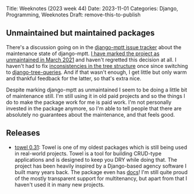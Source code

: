 Title: Weeknotes (2023 week 44)
Date: 2023-11-01
Categories: Django, Programming, Weeknotes
Draft: remove-this-to-publish

## Unmaintained but maintained packages

There's a discussion going on in the [django-mptt issue tracker](https://github.com/django-mptt/django-mptt/issues/833) about the maintenance state of django-mptt. [I have marked the project as unmaintained in March 2021](https://github.com/django-mptt/django-mptt/commit/6f6c1c485f3adc1d579f8d22e0279ce1d52334f6) and haven't regretted this decision at all. I haven't had to fix [inconsistencies in the tree structure](https://github.com/django-mptt/django-mptt/labels/Broken%20Tree) once since switching to [django-tree-queries](https://406.ch/writing/django-tree-queries/). And if that wasn't enough, I get little but only warm and thankful feedback for the latter, so that's extra nice.

Despite marking django-mptt as unmaintained I seem to be doing a little bit of maintenance still. I'm still using it in old paid projects and so the things I do to make the package work for me is paid work. I'm not personally invested in the package anymore, so I'm able to tell people that there are absolutely no guarantees about the maintenance, and that feels good.

## Releases

- [towel 0.31](https://pypi.org/project/towel/): Towel is one of my oldest packages which is still being used in real-world projects. Towel is a tool for building CRUD-type applications and is designed to keep you DRY while doing that. The project has been heavily inspired by a Django-based agency software I built many years back. The package even has [docs](https://towel.readthedocs.io/en/latest/)! I'm still quite proud of the mostly transparent support for multitenancy, but apart from that I haven't used it in many new projects.
